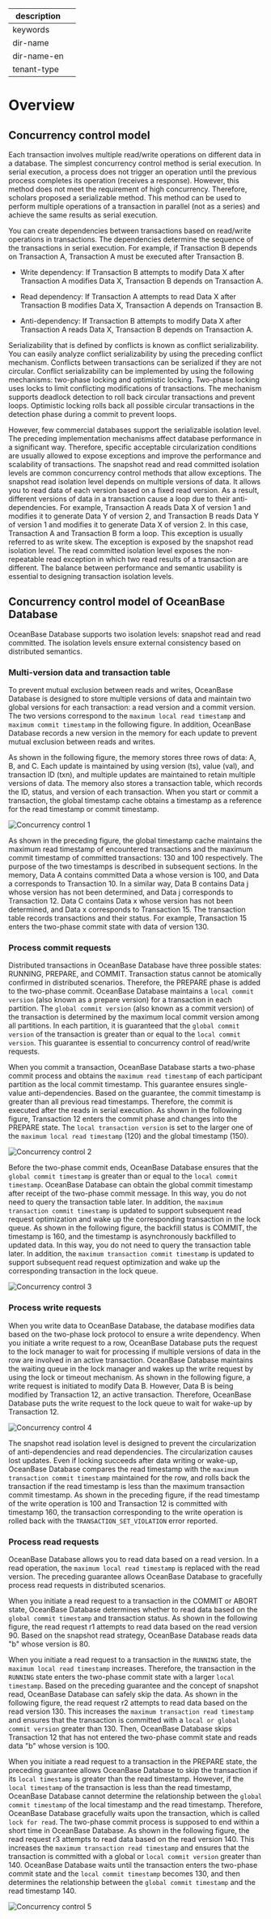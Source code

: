 |description||
|---|---|
|keywords||
|dir-name||
|dir-name-en||
|tenant-type||

# Overview

## Concurrency control model

Each transaction involves multiple read/write operations on different data in a database. The simplest concurrency control method is serial execution. In serial execution, a process does not trigger an operation until the previous process completes its operation (receives a response). However, this method does not meet the requirement of high concurrency. Therefore, scholars proposed a serializable method. This method can be used to perform multiple operations of a transaction in parallel (not as a series) and achieve the same results as serial execution.

You can create dependencies between transactions based on read/write operations in transactions. The dependencies determine the sequence of the transactions in serial execution. For example, if Transaction B depends on Transaction A, Transaction A must be executed after Transaction B.

* Write dependency: If Transaction B attempts to modify Data X after Transaction A modifies Data X, Transaction B depends on Transaction A.

* Read dependency: If Transaction A attempts to read Data X after Transaction B modifies Data X, Transaction A depends on Transaction B.

* Anti-dependency: If Transaction B attempts to modify Data X after Transaction A reads Data X, Transaction B depends on Transaction A.

Serializability that is defined by conflicts is known as conflict serializability. You can easily analyze conflict serializability by using the preceding conflict mechanism. Conflicts between transactions can be serialized if they are not circular. Conflict serializability can be implemented by using the following mechanisms: two-phase locking and optimistic locking. Two-phase locking uses locks to limit conflicting modifications of transactions. The mechanism supports deadlock detection to roll back circular transactions and prevent loops. Optimistic locking rolls back all possible circular transactions in the detection phase during a commit to prevent loops.

However, few commercial databases support the serializable isolation level. The preceding implementation mechanisms affect database performance in a significant way. Therefore, specific acceptable circularization conditions are usually allowed to expose exceptions and improve the performance and scalability of transactions. The snapshot read and read committed isolation levels are common concurrency control methods that allow exceptions. The snapshot read isolation level depends on multiple versions of data. It allows you to read data of each version based on a fixed read version. As a result, different versions of data in a transaction cause a loop due to their anti-dependencies. For example, Transaction A reads Data X of version 1 and modifies it to generate Data Y of version 2, and Transaction B reads Data Y of version 1 and modifies it to generate Data X of version 2. In this case, Transaction A and Transaction B form a loop. This exception is usually referred to as write skew. The exception is exposed by the snapshot read isolation level. The read committed isolation level exposes the non-repeatable read exception in which two read results of a transaction are different. The balance between performance and semantic usability is essential to designing transaction isolation levels.

## Concurrency control model of OceanBase Database

OceanBase Database supports two isolation levels: snapshot read and read committed. The isolation levels ensure external consistency based on distributed semantics.

### Multi-version data and transaction table

To prevent mutual exclusion between reads and writes, OceanBase Database is designed to store multiple versions of data and maintain two global versions for each transaction: a read version and a commit version. The two versions correspond to the `maximum local read timestamp` and `maximum commit timestamp` in the following figure. In addition, OceanBase Database records a new version in the memory for each update to prevent mutual exclusion between reads and writes.

As shown in the following figure, the memory stores three rows of data: A, B, and C. Each update is maintained by using version (ts), value (val), and transaction ID (txn), and multiple updates are maintained to retain multiple versions of data. The memory also stores a transaction table, which records the ID, status, and version of each transaction. When you start or commit a transaction, the global timestamp cache obtains a timestamp as a reference for the read timestamp or commit timestamp.

![Concurrency control 1](https://obbusiness-private.oss-cn-shanghai.aliyuncs.com/doc/img/observer-enterprise/V4.2.1/EN_US/700.reference/100.oceanbase-database-concepts/Concurrency-control-1.png)

As shown in the preceding figure, the global timestamp cache maintains the maximum read timestamp of encountered transactions and the maximum commit timestamp of committed transactions: 130 and 100 respectively. The purpose of the two timestamps is described in subsequent sections. In the memory, Data A contains committed Data a whose version is 100, and Data a corresponds to Transaction 10. In a similar way, Data B contains Data j whose version has not been determined, and Data j corresponds to Transaction 12. Data C contains Data x whose version has not been determined, and Data x corresponds to Transaction 15. The transaction table records transactions and their status. For example, Transaction 15 enters the two-phase commit state with data of version 130.

### Process commit requests

Distributed transactions in OceanBase Database have three possible states: RUNNING, PREPARE, and COMMIT. Transaction status cannot be atomically confirmed in distributed scenarios. Therefore, the PREPARE phase is added to the two-phase commit. OceanBase Database maintains a `local commit version` (also known as a prepare version) for a transaction in each partition. The `global commit version` (also known as a commit version) of the transaction is determined by the maximum local commit version among all partitions. In each partition, it is guaranteed that the `global commit version` of the transaction is greater than or equal to the `local commit version`. This guarantee is essential to concurrency control of read/write requests.

When you commit a transaction, OceanBase Database starts a two-phase commit process and obtains the `maximum read timestamp` of each participant partition as the local commit timestamp. This guarantee ensures single-value anti-dependencies. Based on the guarantee, the commit timestamp is greater than all previous read timestamps. Therefore, the commit is executed after the reads in serial execution. As shown in the following figure, Transaction 12 enters the commit phase and changes into the PREPARE state. The `local transaction version` is set to the larger one of the `maximum local read timestamp` (120) and the global timestamp (150).

![Concurrency control 2](https://obbusiness-private.oss-cn-shanghai.aliyuncs.com/doc/img/observer-enterprise/V4.2.1/EN_US/700.reference/100.oceanbase-database-concepts/Concurrency-control-2.png)

Before the two-phase commit ends, OceanBase Database ensures that the `global commit timestamp` is greater than or equal to the `local commit timestamp`. OceanBase Database can obtain the global commit timestamp after receipt of the two-phase commit message. In this way, you do not need to query the transaction table later. In addition, the `maximum transaction commit timestamp` is updated to support subsequent read request optimization and wake up the corresponding transaction in the lock queue. As shown in the following figure, the backfill status is COMMIT, the timestamp is 160, and the timestamp is asynchronously backfilled to updated data. In this way, you do not need to query the transaction table later. In addition, the `maximum transaction commit timestamp` is updated to support subsequent read request optimization and wake up the corresponding transaction in the lock queue.

![Concurrency control 3](https://obbusiness-private.oss-cn-shanghai.aliyuncs.com/doc/img/observer-enterprise/V4.2.1/EN_US/700.reference/100.oceanbase-database-concepts/Concurrency-control-3.png)

### Process write requests

When you write data to OceanBase Database, the database modifies data based on the two-phase lock protocol to ensure a write dependency. When you initiate a write request to a row, OceanBase Database puts the request to the lock manager to wait for processing if multiple versions of data in the row are involved in an active transaction. OceanBase Database maintains the waiting queue in the lock manager and wakes up the write request by using the lock or timeout mechanism. As shown in the following figure, a write request is initiated to modify Data B. However, Data B is being modified by Transaction 12, an active transaction. Therefore, OceanBase Database puts the write request to the lock queue to wait for wake-up by Transaction 12.

![Concurrency control 4](https://obbusiness-private.oss-cn-shanghai.aliyuncs.com/doc/img/observer-enterprise/V4.2.1/EN_US/700.reference/100.oceanbase-database-concepts/Concurrency-control-4.png)

The snapshot read isolation level is designed to prevent the circularization of anti-dependencies and read dependencies. The circularization causes lost updates. Even if locking succeeds after data writing or wake-up, OceanBase Database compares the read timestamp with the `maximum transaction commit timestamp` maintained for the row, and rolls back the transaction if the read timestamp is less than the maximum transaction commit timestamp. As shown in the preceding figure, if the read timestamp of the write operation is 100 and Transaction 12 is committed with timestamp 160, the transaction corresponding to the write operation is rolled back with the `TRANSACTION_SET_VIOLATION` error reported.

### Process read requests

OceanBase Database allows you to read data based on a read version. In a read operation, the `maximum local read timestamp` is replaced with the read version. The preceding guarantee allows OceanBase Database to gracefully process read requests in distributed scenarios.

When you initiate a read request to a transaction in the COMMIT or ABORT state, OceanBase Database determines whether to read data based on the `global commit timestamp` and transaction status. 
As shown in the following figure, the read request r1 attempts to read data based on the read version 90. Based on the snapshot read strategy, OceanBase Database reads data "b" whose version is 80.

When you initiate a read request to a transaction in the `RUNNING` state, the `maximum local read timestamp` increases. Therefore, the transaction in the `RUNNING` state enters the two-phase commit state with a larger `local timestamp`. Based on the preceding guarantee and the concept of snapshot read, OceanBase Database can safely skip the data. 
As shown in the following figure, the read request r2 attempts to read data based on the read version 130. This increases the `maximum transaction read timestamp` and ensures that the transaction is committed with a `local or global commit version` greater than 130. Then, OceanBase Database skips Transaction 12 that has not entered the two-phase commit state and reads data "b" whose version is 100.

When you initiate a read request to a transaction in the PREPARE state, the preceding guarantee allows OceanBase Database to skip the transaction if its `local timestamp` is greater than the read timestamp. However, if the `local timestamp` of the transaction is less than the read timestamp, OceanBase Database cannot determine the relationship between the `global commit timestamp` of the local timestamp and the read timestamp. Therefore, OceanBase Database gracefully waits upon the transaction, which is called `lock for read`. The two-phase commit process is supposed to end within a short time in OceanBase Database. As shown in the following figure, the read request r3 attempts to read data based on the read version 140. This increases the `maximum transaction read timestamp` and ensures that the transaction is committed with a global or `local commit version` greater than 140. OceanBase Database waits until the transaction enters the two-phase commit state and the `local commit timestamp` becomes 130, and then determines the relationship between the `global commit timestamp` and the read timestamp 140.

![Concurrency control 5](https://obbusiness-private.oss-cn-shanghai.aliyuncs.com/doc/img/observer-enterprise/V4.2.1/EN_US/700.reference/100.oceanbase-database-concepts/Concurrency-control-5.png)

